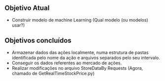 ## Objetivo Atual
* Construir modelo de machine Learning (Qual modelo (ou modelos) usar?)

## Objetivos concluídos
* Armazenar dados das ações localmente, numa estrutura de pastas identificada pelo nome da ação e arquivos separados pelo seu intervalo.
* Conseguir os dados referentes ao mercado de ações.
* Realizar modificações no arquivo StoreDataBy Requests (Agora, chamado de GetRealTimeStockPrice.py)
